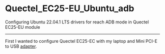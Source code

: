 # Quectel_EC25-EU_Ubuntu_adb
Configuring Ubuntu 22.04.1 LTS drivers for reach ADB mode in Quectel EC25-EU module 

---

First I wanted to configure Quectel EC25-EC with my laptop and Mini PCI-E to USB [adapter](https://github.com/sht4/Quectel_EC25-EU_Ubuntu_adb/blob/main/res/1.jpeg). 
